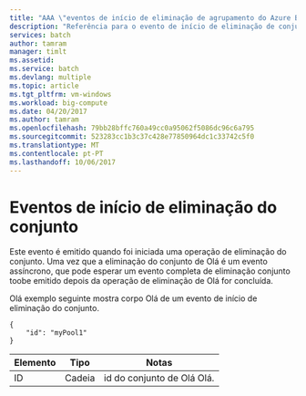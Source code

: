 ```yaml
---
title: "AAA \"eventos de início de eliminação de agrupamento do Azure Batch | Microsoft Docs\""
description: "Referência para o evento de início de eliminação de conjunto de Batch."
services: batch
author: tamram
manager: timlt
ms.assetid: 
ms.service: batch
ms.devlang: multiple
ms.topic: article
ms.tgt_pltfrm: vm-windows
ms.workload: big-compute
ms.date: 04/20/2017
ms.author: tamram
ms.openlocfilehash: 79bb28bffc760a49cc0a95062f5086dc96c6a795
ms.sourcegitcommit: 523283cc1b3c37c428e77850964dc1c33742c5f0
ms.translationtype: MT
ms.contentlocale: pt-PT
ms.lasthandoff: 10/06/2017
---
```

# <a name="pool-delete-start-event"></a>Eventos de início de eliminação do conjunto

 Este evento é emitido quando foi iniciada uma operação de eliminação do conjunto. Uma vez que a eliminação do conjunto de Olá é um evento assíncrono, que pode esperar um evento completa de eliminação conjunto toobe emitido depois da operação de eliminação de Olá for concluída.

 Olá exemplo seguinte mostra corpo Olá de um evento de início de eliminação do conjunto.

```
{
    "id": "myPool1"
}
```

|Elemento|Tipo|Notas|
|-------------|----------|-----------|
|ID|Cadeia|id do conjunto de Olá Olá.|
